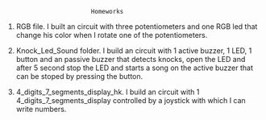 							Homeworks

1. RGB file. I built an circuit with three potentiometers and one RGB led that change his color when I rotate one of the potentiometers.

2. Knock_Led_Sound folder. I build an circuit with 1 active buzzer, 1 LED, 1 button and an passive buzzer that detects knocks, open the LED and after 5 second stop the LED and  starts a song on the active buzzer that can be stoped by pressing the button.

3. 4_digits_7_segments_display_hk. I build an circuit with 1 4_digits_7_segments_display controlled by a joystick with which I can write numbers. 
